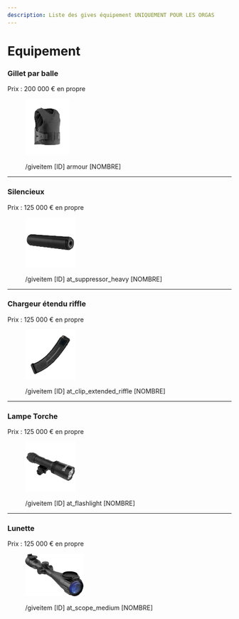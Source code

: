 ```yaml
---
description: Liste des gives équipement UNIQUEMENT POUR LES ORGAS
---
```


# Equipement

### Gillet par balle

Prix : 200 000 € en propre

<figure><img src="../.gitbook/assets/armour.png" alt="" width="100"><figcaption><p>/giveitem [ID] armour [NOMBRE]</p></figcaption></figure>

***

### Silencieux

Prix : 125 000 € en propre

<figure><img src="../.gitbook/assets/at_suppressor_heavy.png" alt="" width="113"><figcaption><p>/giveitem [ID] at_suppressor_heavy [NOMBRE]</p></figcaption></figure>

***

### Chargeur étendu riffle

Prix : 125 000 € en propre

<figure><img src="../.gitbook/assets/at_clip_extended_rifle.png" alt="" width="113"><figcaption><p>/giveitem [ID] at_clip_extended_riffle [NOMBRE]</p></figcaption></figure>

***

### Lampe Torche

Prix : 125 000 € en propre

<figure><img src="../.gitbook/assets/at_flashlight.png" alt="" width="113"><figcaption><p>/giveitem [ID] at_flashlight [NOMBRE]</p></figcaption></figure>

***

### Lunette

Prix : 125 000 € en propre

<figure><img src="../.gitbook/assets/at_scope_medium.png" alt="" width="131"><figcaption><p>/giveitem [ID] at_scope_medium [NOMBRE]</p></figcaption></figure>
